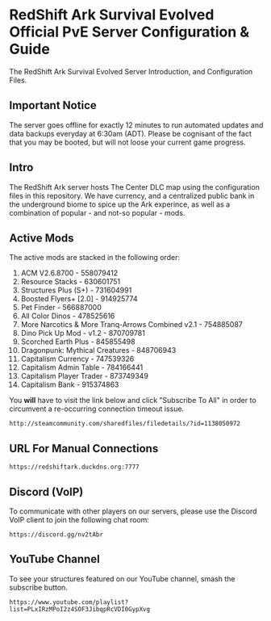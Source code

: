 # RedShift Ark Survival Evolved Official PvE Server Configuration & Guide
The RedShift Ark Survival Evolved Server Introduction, and Configuration Files.

## Important Notice
The server goes offline for exactly 12 minutes to run automated updates and data backups everyday at 6:30am (ADT). Please be cognisant of the fact that you may be booted, but will not loose your current game progress.

## Intro
The RedShift Ark server hosts The Center DLC map using the configuration files in this repository. We have currency, and a centralized public bank in the underground biome to spice up the Ark experince, as well as a combination of popular - and not-so popular - mods.

## Active Mods
The active mods are stacked in the following order:
1. ACM V2.6.8700 - 558079412
2. Resource Stacks - 630601751
3. Structures Plus (S+) - 731604991
4. Boosted Flyers+ [2.0] - 914925774
5. Pet Finder - 566887000
6. All Color Dinos - 478525616
7. More Narcotics & More Tranq-Arrows Combined v2.1 - 754885087
8. Dino Pick Up Mod - v1.2 - 870709781
9. Scorched Earth Plus - 845855498
10. Dragonpunk: Mythical Creatures - 848706943
11. Capitalism Currency - 747539326
12. Capitalism Admin Table - 784166441
13. Capitalism Player Trader - 873749349 
14. Capitalism Bank - 915374863

You **will** have to visit the link below and click "Subscribe To All" in order to circumvent a re-occurring connection timeout issue.
```
http://steamcommunity.com/sharedfiles/filedetails/?id=1138050972
```

## URL For Manual Connections
```
https://redshiftark.duckdns.org:7777
```

## Discord (VoIP)
To communicate with other players on our servers, please use the Discord VoIP client to join the following chat room:
```
https://discord.gg/nv2tAbr
```

## YouTube Channel
To see your structures featured on our YouTube channel, smash the subscribe button.
```
https://www.youtube.com/playlist?list=PLxIRzMPoI2z4SOF3JibqpRcVDI0GypXvg
```